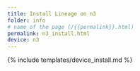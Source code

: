 ```yaml
---
title: Install Lineage on n3
folder: info
# name of the page (/{{permalink}}.html)
permalink: n3_install.html
device: n3
---
```

{% include templates/device_install.md %}
